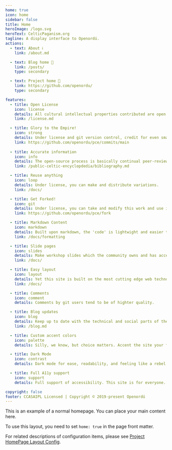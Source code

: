 ```yaml
---
home: true
icon: home
sidebar: false
title: Home
heroImage: /logo.svg
heroText: CelticPaganism.org
tagline: A display interface to Openordú.
actions:
  - text: About ℹ️
    link: /about.md

  - text: Blog home 📝
    link: /posts/
    type: secondary

  - text: Project home 🌱
    link: https://github.com/openordu/
    type: secondary

features:
  - title: Open License
    icon: license
    details: All cultural intellectual properties contributed are open licenced.
    link: /license.md

  - title: Glory to the Empire!
    icon: strong
    details: Under license and git version control, credit for even small contributions are minutely preserved. Never have your work stolen.
    link: https://github.com/openordu/pce/commits/main
  
  - title: Accurate information
    icon: info
    details: The open-source process is basically continual peer-review.
    link: /public-celtic-encyclopdedia/bibliography.md

  - title: Reuse anything
    icon: loop
    details: Under license, you can make and distribute variations.
    link: /docs/

  - title: Get Forked!
    icon: git
    details: Under license, you can take and modify this work and use it in your coven or grove. Go fork yourself a tradition.
    link: https://github.com/openordu/pce/fork

  - title: Markdown Content
    icon: markdown
    details: Built upon markdown, the 'code' is lightwight and easier to write than html.
    link: /docs/formatting

  - title: Slide pages
    icon: slides
    details: Make workshop slides which the community owns and has access to.
    link: /docs/

  - title: Easy layout
    icon: layout
    details: Yet this site is built on the most cutting edge web technology.
    link: /docs/

  - title: Comments
    icon: comment
    details: Comments by git users tend to be of highter quality.

  - title: Blog updates
    icon: blog
    details: Keep up to date with the technical and social parts of the project.
    link: /blog.md

  - title: Custom accent colors
    icon: palette
    details: Silly, we know, but choice matters. Accent the site your favorte color choice.

  - title: Dark Mode
    icon: contrast
    details: Dark mode for ease, readability, and feeling like a rebel.

  - title: Full A11y support
    icon: support
    details: Full support of accessibility. This site is for everyone.

copyright: false
footer: CCASAIPL Licensed | Copyright © 2019-present Openordú
---
```


This is an example of a normal homepage. You can place your main content here.

To use this layout, you need to set `home: true` in the page front matter.

For related descriptions of configuration items, please see [Project HomePage Layout Config](/guide/layout/home/).
